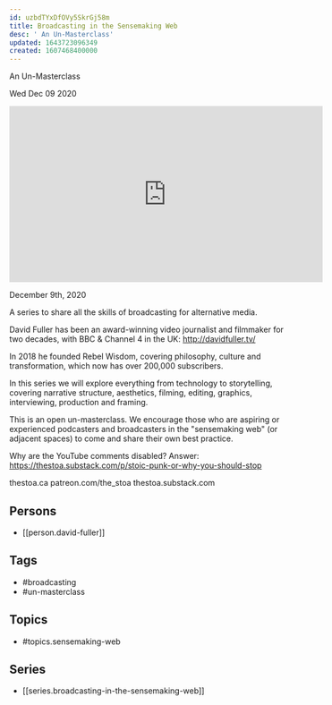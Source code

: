 ```yaml
---
id: uzbdTYxDfOVy5SkrGj58m
title: Broadcasting in the Sensemaking Web
desc: ' An Un-Masterclass'
updated: 1643723096349
created: 1607468400000
---
```



 An Un-Masterclass

Wed Dec 09 2020

<iframe width="560" height="315" src="https://www.youtube.com/embed/RZNIm6W2lpc" title="Broadcasting in the Sensemaking Web: An Un-Masterclass: Session 1 w/ David Fuller" frameborder="0" allow="accelerometer; autoplay; clipboard-write; encrypted-media; gyroscope; picture-in-picture" allowfullscreen ></iframe>

December 9th, 2020

A series to share all the skills of broadcasting for alternative media.

David Fuller has been an award-winning video journalist and filmmaker for two decades, with BBC & Channel 4 in the UK: http://davidfuller.tv/

In 2018 he founded Rebel Wisdom, covering philosophy, culture and transformation, which now has over 200,000 subscribers.

In this series we will explore everything from technology to storytelling, covering narrative structure, aesthetics, filming, editing, graphics, interviewing, production and framing.

This is an open un-masterclass. We encourage those who are aspiring or experienced podcasters and broadcasters in the "sensemaking web" (or adjacent spaces) to come and share their own best practice.

Why are the YouTube comments disabled? Answer: https://thestoa.substack.com/p/stoic-punk-or-why-you-should-stop

thestoa.ca
patreon.com/the_stoa
thestoa.substack.com

## Persons

- [[person.david-fuller]]

## Tags

- #broadcasting
- #un-masterclass

## Topics

- #topics.sensemaking-web

## Series

- [[series.broadcasting-in-the-sensemaking-web]]

